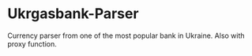 # Ukrgasbank-Parser
Currency parser from one of the most popular bank in Ukraine. 
Also with proxy function.
